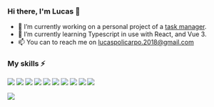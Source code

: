 ### Hi there, I'm Lucas 👋

- 🔭 I’m currently working on a personal project of a [task manager](https://github.com/lucas-santosP/task-manager-frontend).
- 🌱 I’m currently learning Typescript in use with React, and Vue 3.
- 📫 You can to reach me on lucaspolicarpo.2018@gmail.com

### My skills ⚡

<!--- icons on: https://github.com/alexandresanlim/Badges4-README.md-Profile -->

![](https://img.shields.io/badge/HTML5-E34F26?style=for-the-badge&logo=html5&logoColor=white)
![](https://img.shields.io/badge/CSS3-1572B6?style=for-the-badge&logo=css3&logoColor=white)
![](https://img.shields.io/badge/Sass-CC6699?style=for-the-badge&logo=sass&logoColor=white)
![](https://img.shields.io/badge/JavaScript-F7DF1E?style=for-the-badge&logo=javascript&logoColor=black)
![](https://img.shields.io/badge/TypeScript-007ACC?style=for-the-badge&logo=typescript&logoColor=white)
![](https://img.shields.io/badge/Vue.js-35495E?style=for-the-badge&logo=vue.js&logoColor=4FC08D)
![](https://img.shields.io/badge/React-20232A?style=for-the-badge&logo=react&logoColor=61DAFB)
![](https://img.shields.io/badge/Bootstrap-563D7C?style=for-the-badge&logo=bootstrap&logoColor=white)
![](https://img.shields.io/badge/Node.js-43853D?style=for-the-badge&logo=node.js&logoColor=white)
![](https://img.shields.io/badge/Express.js-000000?style=for-the-badge&logo=express&logoColor=white)

<!--- stats on: https://github.com/anuraghazra/github-readme-stats -->
<img src="https://github-readme-stats.vercel.app/api/top-langs/?username=lucas-santosP&layout=compact"/>
